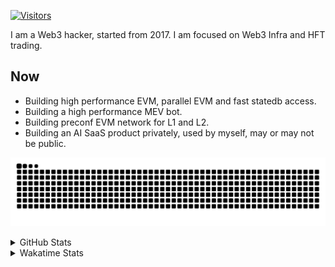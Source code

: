 <!-- markdownlint-disable MD041 MD010 MD033 -->
[![Visitors](https://api.visitorbadge.io/api/daily?path=Akagi201%2FAkagi201&label=Visitors%20Today&countColor=%2337d67a)](https://visitorbadge.io/status?path=Akagi201%2FAkagi201)

I am a Web3 hacker, started from 2017. I am focused on Web3 Infra and HFT trading.

## Now

* Building high performance EVM, parallel EVM and fast statedb access.
* Building a high performance MEV bot.
* Building preconf EVM network for L1 and L2.
* Building an AI SaaS product privately, used by myself, may or may not be public.

[![github contribution grid snake animation](https://raw.githubusercontent.com/Akagi201/Akagi201/output/github-contribution-grid-snake.svg#gh-light-mode-only)](https://github.com/Akagi201)

<details>
<summary>GitHub Stats</summary>
  <a href="https://github.com/Akagi201"><img alt="Profile Detail" src="https://raw.githubusercontent.com/Akagi201/Akagi201/master/profile-summary-card-output/dracula/0-profile-details.svg" /></a>
  <a href="https://github.com/Akagi201"><img alt="Github Stats" src="https://raw.githubusercontent.com/Akagi201/Akagi201/master/profile-summary-card-output/dracula/3-stats.svg" /></a>
  <a href="https://github.com/Akagi201"><img alt="Lang By Commits" src="https://raw.githubusercontent.com/Akagi201/Akagi201/master/profile-summary-card-output/dracula/2-most-commit-language.svg" /></a>
</details>

<details>
<summary>Wakatime Stats</summary>
<br>

<!--START_SECTION:waka-->

```txt
From: 24 September 2024 - To: 01 October 2024

Total Time: 47 hrs 46 mins

Other        24 hrs 52 mins  █████████████░░░░░░░░░░░░   52.07 %
Rust         13 hrs 44 mins  ███████▒░░░░░░░░░░░░░░░░░   28.78 %
Shell        3 hrs 30 mins   ██░░░░░░░░░░░░░░░░░░░░░░░   07.34 %
sh           1 hr 24 mins    ▓░░░░░░░░░░░░░░░░░░░░░░░░   02.94 %
Go           1 hr 23 mins    ▓░░░░░░░░░░░░░░░░░░░░░░░░   02.92 %
TOML         50 mins         ▒░░░░░░░░░░░░░░░░░░░░░░░░   01.77 %
TypeScript   34 mins         ▒░░░░░░░░░░░░░░░░░░░░░░░░   01.19 %
Markdown     27 mins         ▒░░░░░░░░░░░░░░░░░░░░░░░░   00.97 %
Makefile     16 mins         ░░░░░░░░░░░░░░░░░░░░░░░░░   00.56 %
YAML         13 mins         ░░░░░░░░░░░░░░░░░░░░░░░░░   00.47 %
```

<!--END_SECTION:waka-->

</details>
